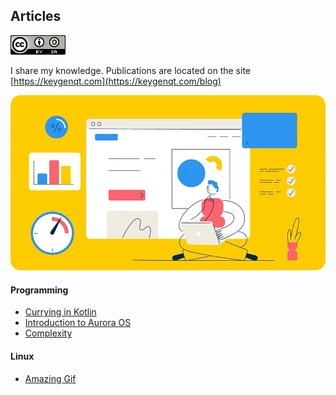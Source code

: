 Articles
---

[![CC_BY-SA_3_icon_88x31.png](data%2FCC_BY-SA_3_icon_88x31.png)](https://creativecommons.org/licenses/by/4.0/)

I share my knowledge. Publications are located on the site [https://keygenqt.com](https://keygenqt.com/blog)

![image1.gif](data%2Fimage1.gif)

#### Programming

* [Currying in Kotlin](https://github.com/keygenqt/articles/tree/currying)
* [Introduction to Aurora OS](https://github.com/keygenqt/articles/tree/auroraos_acquaintance)
* [Complexity](https://github.com/keygenqt/articles/tree/complexity)

#### Linux

* [Amazing Gif](https://github.com/keygenqt/articles/tree/amazing_gif)

